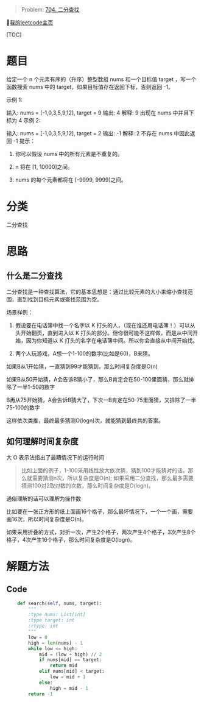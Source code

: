 > Problem: [704. 二分查找](https://leetcode.cn/problems/binary-search/description/)

🐷[我的leetcode主页](https://leetcode.cn/u/qui22ical-gagariny8t/)

[TOC]

# 题目
给定一个 n 个元素有序的（升序）整型数组 nums 和一个目标值 target ，写一个函数搜索 nums 中的 target，如果目标值存在返回下标，否则返回 -1。


示例 1:

输入: nums = [-1,0,3,5,9,12], target = 9
输出: 4
解释: 9 出现在 nums 中并且下标为 4
示例 2:

输入: nums = [-1,0,3,5,9,12], target = 2
输出: -1
解释: 2 不存在 nums 中因此返回 -1
提示：

1. 你可以假设 nums 中的所有元素是不重复的。

2. n 将在 [1, 10000]之间。

3. nums 的每个元素都将在 [-9999, 9999]之间。

# 分类
二分查找
# 思路

## 什么是二分查找
二分查找是一种查找算法，它的基本思想是：通过比较元素的大小来缩小查找范围，直到找到目标元素或查找范围为空。

场景样例：
1. 假设要在电话簿中找一个名字以 K 打头的人，（现在谁还用电话簿！）可以从头开始翻页，直到进入以 K 打头的部分。但你很可能不这样做，而是从中间开始，因为你知道以 K 打头的名字在电话簿中间。所以你会直接从中间开始找。

2. 两个人玩游戏，A想一个1-100的数字(比如是60)，B来猜。

如果B从1开始猜，一直猜到99才能猜到，那么时间复杂度是O(n)

如果B从50开始猜，A会告诉B猜小了，那么B肯定会在50-100里面猜，那么就排除了一半1-50的数字

B再从75开始猜，A会告诉B猜大了，下次一B肯定在50-75里面猜，又排除了一半75-100的数字

这样依次类推，最终最多猜测O(logn)次，就能猜到最终共的答案。

## 如何理解时间复杂度
大 O 表示法指出了最糟情况下的运行时间

>比如上面的例子，1-100采用线性放大依次猜，猜到100才能猜对的话，那么就需要猜测n次，所以复杂度是O(n);
如果采用二分查找，那么最多需要猜测100对2取对数的次数，那么时间复杂度是O(logn)。

通俗理解的话可以理解为操作数

比如要在一张正方形的纸上面画16个格子，那么最坏情况下，一个一个画，需要画16次，所以时间复杂度是O(n)。

如果采用折叠的方式，对折一次，产生2个格子，两次产生4个格子，3次产生8个格子，4次产生16个格子，那么时间复杂度是O(logn)。

# 解题方法

## Code
```python
    def search(self, nums, target):
        """
        :type nums: List[int]
        :type target: int
        :rtype: int
        """
        low = 0
        high = len(nums) - 1
        while low <= high:
            mid = (low + high) // 2
            if nums[mid] == target:
                return mid
            elif nums[mid] < target:
                low = mid + 1
            else:
                high = mid - 1
        return -1
```

